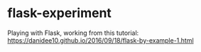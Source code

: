 # flask-experiment
Playing with Flask, working from this tutorial: https://danidee10.github.io/2016/09/18/flask-by-example-1.html
